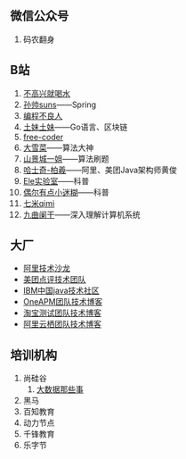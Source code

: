 ## 微信公众号

1. 码农翻身

## B站

1. [不高兴就喝水](https://space.bilibili.com/412704776?spm_id_from=333.788.b_765f7570696e666f.1)
2. [孙帅suns](https://space.bilibili.com/284638819)——Spring
3. [编程不良人](https://space.bilibili.com/352224540/)
4. [土妹土妹](https://space.bilibili.com/555585221?spm_id_from=333.788.b_765f7570696e666f.2)——Go语言、区块链
5. [free-coder](https://space.bilibili.com/31273057/video?tid=0&page=1&keyword=&order=pubdate)
6. [大雪菜](https://space.bilibili.com/7836741)——算法大神
7. [山景城一姐](https://space.bilibili.com/458021397?spm_id_from=333.788.b_765f7570696e666f.2)——算法刷题
8. [哈士奇-柏羲](https://space.bilibili.com/232459430/video?tid=0&page=1&keyword=&order=pubdate)——阿里、美团Java架构师黄俊
9. [Ele实验室](https://space.bilibili.com/481434238)——科普
10. [偶尔有点小迷糊](https://space.bilibili.com/39665558)——科普
11. [七米qimi](https://space.bilibili.com/4638193)
12. [九曲阑干](https://space.bilibili.com/354767108)——深入理解计算机系统

## 大厂

- [阿里技术沙龙](http://club.alibabatech.org/)
- [美团点评技术团队](http://tech.meituan.com/)
- [IBM中国java技术社区](http://www.ibm.com/developerworks/cn/后端/java/)
- [OneAPM团队技术博客](http://blog.oneapm.com/)
- [淘宝测试团队技术博客](http://test.taobao.com/index.htm)
- [阿里云栖团队技术博客](https://yq.aliyun.com/articles/)

## 培训机构

1. 尚硅谷
   1. [大数据那些事](https://space.bilibili.com/627580847)
2. 黑马
3. 百知教育
4. 动力节点
5. 千锋教育
6. 乐字节



